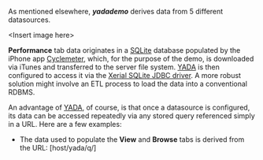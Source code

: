 As mentioned elsewhere, <strong><em>yadademo</em></strong> derives data from 5 different datasources.

&lt;Insert image here&gt;

**Performance** tab data originates in a [SQLite](http://sqlite.org) database populated by the iPhone app [Cyclemeter](https://abvio.com/cyclemeter/), which, for the purpose of the demo, is downloaded via iTunes and transferred to the server file system. [YADA](https://github.com/Novartis.com) is then configured to access it via the [Xerial SQLite JDBC driver](https://bitbucket.org/xerial/sqlite-jdbc). A more robust solution might involve an ETL process to load the data into a conventional RDBMS.

An advantage of [YADA](https://github.com/Novartis.com), of course, is that once a datasource is configured, its data can be accessed repeatedly via any stored query referenced simply in a URL. Here are a few examples:

* The data used to populate the **View** and **Browse** tabs is derived from the URL: [host/yada/q/]

